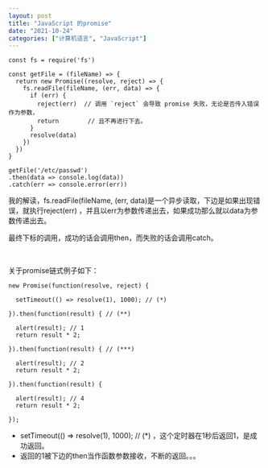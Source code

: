 ```yaml
---
layout: post
title: "JavaScript 的promise"
date: "2021-10-24"
categories: ["计算机语言", "JavaScript"]
---
```


```
const fs = require('fs')

const getFile = (fileName) => {
  return new Promise((resolve, reject) => {
    fs.readFile(fileName, (err, data) => {
      if (err) {
        reject(err)  // 调用 `reject` 会导致 promise 失败，无论是否传入错误作为参数，
        return        // 且不再进行下去。
      }
      resolve(data)
    })
  })
}

getFile('/etc/passwd')
.then(data => console.log(data))
.catch(err => console.error(err))
```

我的解读，fs.readFile(fileName, (err, data)是一个异步读取，下边是如果出现错误，就执行reject(err) ，并且以err为参数传递出去，如果成功那么就以data为参数传递出去。

最终下标的调用，成功的话会调用then，而失败的话会调用catch。

 

关于promise链式例子如下：

```
new Promise(function(resolve, reject) {

  setTimeout(() => resolve(1), 1000); // (*)

}).then(function(result) { // (**)

  alert(result); // 1
  return result * 2;

}).then(function(result) { // (***)

  alert(result); // 2
  return result * 2;

}).then(function(result) {

  alert(result); // 4
  return result * 2;

});
```

- setTimeout(() => resolve(1), 1000); // (\*) ，这个定时器在1秒后返回1，是成功返回。
- 返回的1被下边的then当作函数参数接收，不断的返回。。。
